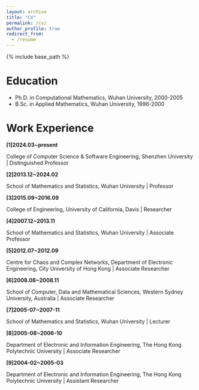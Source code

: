 ```yaml
---
layout: archive
title: "CV"
permalink: /cv/
author_profile: true
redirect_from:
  - /resume
---
```


{% include base_path %}

Education
======
* Ph.D. in Computational Mathematics, Wuhan University, 2000-2005
* B.Sc. in Applied Mathematics, Wuhan University, 1996-2000

Work Experience
======
**[1]2024.03~present**

 College of Computer Science & Software Engineering, Shenzhen University \| Distinguished Professor
 
**[2]2013.12~2024.02**

School of Mathematics and Statistics, Wuhan University \| Professor

**[3]2015.09~2016.09**

College of Engineering, University of California, Davis \| Researcher

**[4]2007.12~2013.11** 

School of Mathematics and Statistics, Wuhan University \| Associate Professor

**[5]2012.07~2012.09**

Centre for Chaos and Complex Networks, Department of Electronic Engineering, City University of Hong Kong \| Associate Researcher

**[6]2008.08~2008.11**

School of Computer, Data and Mathematical Sciences, Western Sydney University, Australia \| Associate Researcher

**[7]2005-07~2007-11**

School of Mathematics and Statistics, Wuhan University \| Lecturer

**[8]2005-08~2006-10**

Department of Electronic and Information Engineering, The Hong Kong Polytechnic University \| Associate Researcher

**[9]2004-02~2005-03**

Department of Electronic and Information Engineering, The Hong Kong Polytechnic University \| Assistant Researcher



  
  
